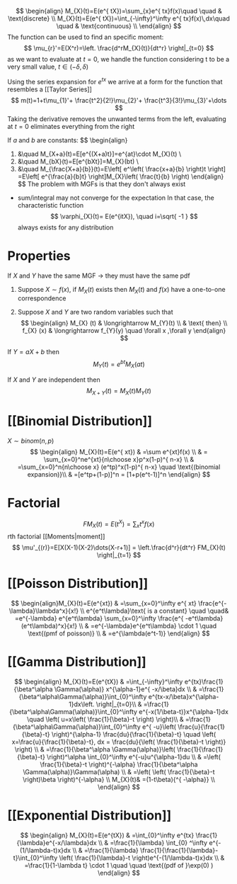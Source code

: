 $$
\begin{align}
M_{X}(t)=E(e^{ tX})=\sum_{x}e^{ tx}f(x)\quad \quad  & \text{discrete} \\
M_{X}(t)=E(e^{ tX})=\int_{-\infty}^\infty e^{ tx}f(x)\,dx\quad \quad  & \text{continuous} \\
\end{align}
$$
The function can be used to find an specific moment:
$$
\mu_{r}'=E(X^r)=\left. \frac{d^rM_{X}(t)}{dt^r} \right|_{t=0}
$$
as we want to evaluate at $t=0$, we handle the function considering t to be a very small value, $t\in(-\delta,\delta)$

Using the series expansion for $e^{tx}$ we arrive at a form for the function that resembles a [[Taylor Series]]
$$
m(t)=1+t\mu_{1}'+ \frac{t^2}{2!}\mu_{2}'+ \frac{t^3}{3!}\mu_{3}'+\dots
$$
Taking the derivative removes the unwanted terms from the left, evaluating at $t=0$ eliminates everything from the right

If $a$ and $b$ are constants:
$$
\begin{align}
1. &\quad  M_{X+a}(t)=E[e^{(X+a)t}]=e^{at}\cdot M_{X}(t) \\
2. &\quad M_{bX}(t)=E[e^{bXt}]=M_{X}(bt) \\
3. &\quad M_{\frac{X+a}{b}}(t)=E\left[ e^\left( \frac{x+a}{b} \right)t \right] =E\left[ e^{\frac{a}{b}t} \right]M_{X}\left( \frac{t}{b} \right) 
\end{align}
$$
The problem with MGFs is that they don't always exist
- sum/integral may not converge for the expectation
In that case, the characteristic function
$$
\varphi_{X}(t)= E(e^{itX}), \quad i=\sqrt{ -1 }
$$
always exists for any distribution
# Properties

If $X$ and $Y$ have the same MGF $\to$ they must have the same pdf 

1. Suppose $X\sim f(x)$, if $M_{X}(t)$ exists then $M_{X}(t)$ and $f(x)$ have a one-to-one correspondence

2. Suppose $X$ and $Y$ are two random variables such that
$$
\begin{align}
M_{X}  (t) & \longrightarrow M_{Y}(t) \\
  & \text{ then} \\
f_{X} (x) & \longrightarrow f_{Y}(y)  \quad \forall x ,\forall y
\end{align}
$$

If $Y=aX+b$ then
$$
M_{Y}(t)=e^{bt} M_{X}(at)
$$

If $X$ and $Y$ are independent then
$$
M_{X+Y}(t)=M_{X}(t)M_{Y}(t)
$$

# [[Binomial Distribution]]
$X\sim binom(n,p)$
$$
\begin{align}
M_{X}(t)=E(e^{ xt}) & =\sum e^{xt}f(x) \\
 & = \sum_{x=0}^ne^{xt}{n\choose x}p^x(1-p)^{ n-x} \\
 & =\sum_{x=0}^n{n\choose x} (e^tp)^x(1-p)^{ n-x} \quad \text{(binomial expansion)}\\ 
 & =[e^tp+(1-p)]^n = [1+p(e^t-1)]^n
\end{align}
$$

# Factorial 
$$
FM_{X}(t)=E(t^X)= \sum_{x}t^xf(x)
$$
rth factorial [[Moments|moment]] 
$$
\mu'_{(r)}=E[X(X-1)(X-2)\dots(X-r+1)] = \left.\frac{d^r}{dt^r}  FM_{X}(t) \right|_{t=1}
$$

# [[Poisson Distribution]]
$$
\begin{align}M_{X}(t)=E(e^{xt}) & =\sum_{x=0}^\infty e^{ xt} \frac{e^{-\lambda}\lambda^x}{x!} \\
 e^{e^t\lambda}\text{ is a constant} \quad \quad& =e^{-\lambda} e^{e^t\lambda} \sum_{x=0}^\infty \frac{e^{ -e^t\lambda}(e^t\lambda)^x}{x!}  \\
 & =e^{-\lambda}e^{e^t\lambda} \cdot 1 \quad \text{(pmf of poisson)} \\
 & =e^{\lambda(e^t-1)}
\end{align}
$$
# [[Gamma Distribution]]
$$
\begin{align}
M_{X}(t)=E(e^{tX}) & =\int_{-\infty}^\infty e^{tx}\frac{1}{\beta^\alpha \Gamma(\alpha)} x^{\alpha-1}e^{ -x/\beta}dx \\
 & =\frac{1}{\beta^\alpha\Gamma(\alpha)}\int_{0}^\infty e^{tx-x/\beta}x^{\alpha-1}dx\left. \right|_{t=0}\\
 & =\frac{1}{\beta^\alpha\Gamma(\alpha)}\int_{0}^\infty e^{-x(1/\beta-t)}x^{\alpha-1}dx \quad \left( u=x\left( \frac{1}{\beta}-t \right) \right)\\ 
 & =\frac{1}{\beta^\alpha\Gamma(\alpha)}\int_{0}^\infty e^{ -u}\left( \frac{u}{\frac{1}{\beta}-t} \right)^{\alpha-1} \frac{du}{\frac{1}{\beta}-t} \quad \left( x=\frac{u}{\frac{1}{\beta}-t}, dx = \frac{du}{\left( \frac{1}{\beta}-t \right)} \right) \\
 & =\frac{1}{\beta^\alpha \Gamma(\alpha)}\left( \frac{1}{\frac{1}{\beta}-t} \right)^\alpha \int_{0}^\infty e^{-u}u^{\alpha-1}du \\
 & =\left( \frac{1}{\beta}-t \right)^{-\alpha} \frac{1}{\beta^\alpha \Gamma(\alpha)}\Gamma(\alpha) \\
 & =\left( \left( \frac{1}{\beta}-t \right)\beta \right)^{-\alpha} \\
 M_{X}(t)& =(1-t\beta){^{ -\alpha}} \\
\end{align}
$$
# [[Exponential Distribution]]
$$
\begin{align}
M_{X}(t)=E(e^{tX}) & =\int_{0}^\infty e^{tx} \frac{1}{\lambda}e^{-x/\lambda}dx \\
 & =\frac{1}{\lambda} \int_{0} ^\infty e^{-(1/\lambda-t)x}dx \\
 & =\frac{1}{\lambda} \frac{1}{\frac{1}{\lambda}-t}\int_{0}^\infty \left( \frac{1}{\lambda}-t \right)e^{-(1/\lambda-t)x}dx \\
 & =\frac{1}{1-\lambda t} \cdot 1 \quad \quad \text{(pdf of }\exp(0) )
\end{align}
$$
